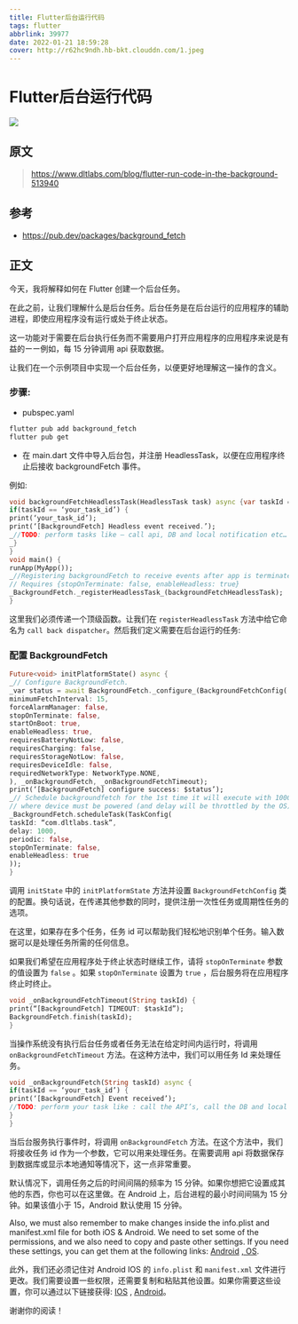 ```yaml
---
title: Flutter后台运行代码
tags: flutter
abbrlink: 39977
date: 2022-01-21 18:59:28
cover: http://r62hc9ndh.hb-bkt.clouddn.com/1.jpeg
---
```


# Flutter后台运行代码



![](http://r62hc9ndh.hb-bkt.clouddn.com/1.jpeg)

## 原文

> https://www.dltlabs.com/blog/flutter-run-code-in-the-background-513940

## 参考

- https://pub.dev/packages/background_fetch

## 正文

今天，我将解释如何在 Flutter 创建一个后台任务。

在此之前，让我们理解什么是后台任务。后台任务是在后台运行的应用程序的辅助进程，即使应用程序没有运行或处于终止状态。

这一功能对于需要在后台执行任务而不需要用户打开应用程序的应用程序来说是有益的ーー例如，每 15 分钟调用 api 获取数据。

让我们在一个示例项目中实现一个后台任务，以便更好地理解这一操作的含义。

### 步骤:

- pubspec.yaml

```bash
flutter pub add background_fetch
flutter pub get
```

- 在 main.dart 文件中导入后台包，并注册 HeadlessTask，以便在应用程序终止后接收 backgroundFetch 事件。

例如:

```dart
void backgroundFetchHeadlessTask(HeadlessTask task) async {var taskId = task.taskId;
if(taskId == ‘your_task_id’) {
print(‘your_task_id’);
print(‘[BackgroundFetch] Headless event received.’);
_//TODO: perform tasks like — call api, DB and local notification etc…
_}
}
void main() {
runApp(MyApp());
_//Registering backgroundFetch to receive events after app is terminated.
// Requires {stopOnTerminate: false, enableHeadless: true}
_BackgroundFetch._registerHeadlessTask_(backgroundFetchHeadlessTask);
}
```

这里我们必须传递一个顶级函数。让我们在 `registerHeadlessTask` 方法中给它命名为 `call back dispatcher`。然后我们定义需要在后台运行的任务:

### 配置 BackgroundFetch

```dart
Future<void> initPlatformState() async {
_// Configure BackgroundFetch.
_var status = await BackgroundFetch._configure_(BackgroundFetchConfig(
minimumFetchInterval: 15,
forceAlarmManager: false,
stopOnTerminate: false,
startOnBoot: true,
enableHeadless: true,
requiresBatteryNotLow: false,
requiresCharging: false,
requiresStorageNotLow: false,
requiresDeviceIdle: false,
requiredNetworkType: NetworkType.NONE,
), _onBackgroundFetch, _onBackgroundFetchTimeout);
print(‘[BackgroundFetch] configure success: $status’);
_// Schedule backgroundfetch for the 1st time it will execute with 1000ms delay.
// where device must be powered (and delay will be throttled by the OS).
_BackgroundFetch.scheduleTask(TaskConfig(
taskId: “com.dltlabs.task”,
delay: 1000,
periodic: false,
stopOnTerminate: false,
enableHeadless: true
));
}
```

调用 `initState` 中的 `initPlatformState` 方法并设置 `BackgroundFetchConfig` 类的配置。换句话说，在传递其他参数的同时，提供注册一次性任务或周期性任务的选项。

在这里，如果存在多个任务，任务 id 可以帮助我们轻松地识别单个任务。输入数据可以是处理任务所需的任何信息。

如果我们希望在应用程序处于终止状态时继续工作，请将 `stopOnTerminate` 参数的值设置为 `false` 。如果 `stopOnTerminate` 设置为 `true` ，后台服务将在应用程序终止时终止。

```dart
void _onBackgroundFetchTimeout(String taskId) {
print(“[BackgroundFetch] TIMEOUT: $taskId”);
BackgroundFetch.finish(taskId);
}
```

当操作系统没有执行后台任务或者任务无法在给定时间内运行时，将调用 `onBackgroundFetchTimeout` 方法。在这种方法中，我们可以用任务 Id 来处理任务。

```dart
void _onBackgroundFetch(String taskId) async {
if(taskId == ‘your_task_id’) {
print(‘[BackgroundFetch] Event received’);
//TODO: perform your task like : call the API’s, call the DB and local notification.
}
}
```

当后台服务执行事件时，将调用 `onBackgroundFetch` 方法。在这个方法中，我们将接收任务 id 作为一个参数，它可以用来处理任务。在需要调用 api 将数据保存到数据库或显示本地通知等情况下，这一点非常重要。

默认情况下，调用任务之后的时间间隔的频率为 15 分钟。如果你想把它设置成其他的东西，你也可以在这里做。在 Android 上，后台进程的最小时间间隔为 15 分钟。如果该值小于 15，Android 默认使用 15 分钟。

Also, we must also remember to make changes inside the info.plist and manifest.xml file for both iOS \& Android. We need to set some of the permissions, and we also need to copy and paste other settings. If you need these settings, you can get them at the following links: [Android](https://github.com/transistorsoft/flutter_background_fetch/blob/master/help/INSTALL-ANDROID.md) [, OS](https://github.com/transistorsoft/flutter_background_fetch/blob/master/help/INSTALL-IOS.md).

此外，我们还必须记住对 Android IOS 的 `info.plist` 和 `manifest.xml` 文件进行更改。我们需要设置一些权限，还需要复制和粘贴其他设置。如果你需要这些设置，你可以通过以下链接获得: [IOS](https://github.com/transistorsoft/flutter_background_fetch/blob/master/help/INSTALL-IOS.md) , [Android](https://github.com/transistorsoft/flutter_background_fetch/blob/master/help/INSTALL-ANDROID.md)。

谢谢你的阅读！
